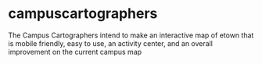 # campuscartographers

The Campus Cartographers intend to make an interactive map of etown that is mobile friendly, easy to use, an activity center, and an overall improvement on the current campus map

